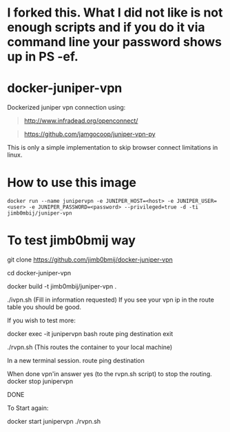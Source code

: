 # I forked this. What I did not like is not enough scripts and if you do it via command line your password shows up in PS -ef.

# docker-juniper-vpn

Dockerized juniper vpn connection using:

> http://www.infradead.org/openconnect/

> https://github.com/jamgocoop/juniper-vpn-py

This is only a simple implementation to skip browser connect limitations in linux.

# How to use this image

    docker run --name junipervpn -e JUNIPER_HOST=<host> -e JUNIPER_USER=<user> -e JUNIPER_PASSWORD=<password> --privileged=true -d -ti jimb0mbij/juniper-vpn

# To test jimb0bmij way

git clone https://github.com/jimb0bmij/docker-juniper-vpn

cd docker-juniper-vpn

docker build -t jimb0mbij/juniper-vpn .

./ivpn.sh (Fill in information requested)
If you see your vpn ip in the route table you should be good.

If you wish to test more:

docker exec -it junipervpn bash
route
ping destination
exit


./rvpn.sh (This routes the container to your local machine)

In a new terminal session.
route
ping destination

When done vpn'in answer yes (to the rvpn.sh script) to stop the routing.
docker stop junipervpn

DONE

To Start again:

docker start junipervpn
./rvpn.sh


